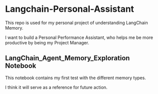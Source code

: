 # Langchain-Personal-Assistant

This repo is used for my personal project of understanding LangChain Memory.

I want to build a Personal Performance Assistant, who helps me be more productive by being my Project Manager.

## LangChain_Agent_Memory_Exploration Notebook
This notebook contains my first test with the different memory types. 

I think it will serve as a reference for future action.
